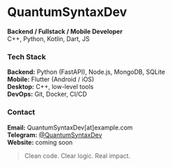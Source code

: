 # QuantumSyntaxDev

**Backend / Fullstack / Mobile Developer**  
C++, Python, Kotlin, Dart, JS

### Tech Stack
**Backend:** Python (FastAPI), Node.js, MongoDB, SQLite  
**Mobile:** Flutter (Android / iOS)  
**Desktop:** C++, low-level tools  
**DevOps:** Git, Docker, CI/CD

### Contact
**Email:** QuantumSyntaxDev[at]example.com  
**Telegram:** [@QuantumSyntaxDev](https://t.me/QuantumSyntaxDev)  
**Website:** coming soon

> Clean code. Clear logic. Real impact.

